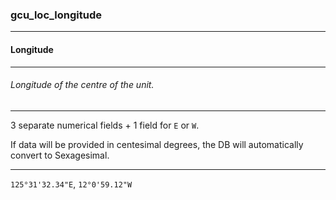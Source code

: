 ### gcu_loc_longitude



------
#### Longitude



------
###### Longitude of the centre of the unit.



------
3 separate numerical fields + 1 field for `E` or `W`.

If data will be provided in centesimal degrees, the DB will automatically convert to Sexagesimal.



------
`125°31'32.34"E`, `12°0'59.12"W`